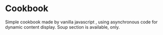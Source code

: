 # Cookbook
Simple cookbook made by vanilla javascript , using asynchronous code for dynamic content display. 
Soup section is available, only.
